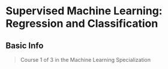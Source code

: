 # Supervised Machine Learning: Regression and Classification

## Basic Info

> Course 1 of 3 in the Machine Learning Specialization
